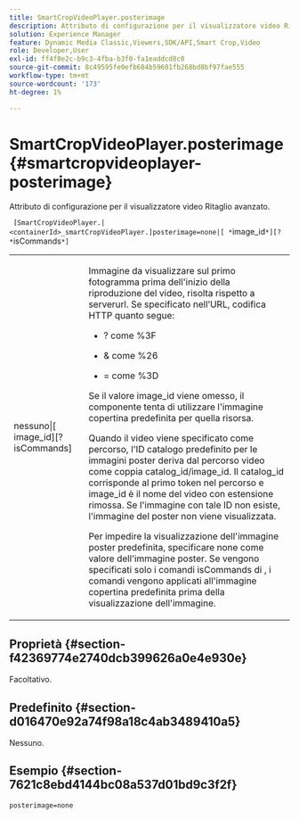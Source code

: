```yaml
---
title: SmartCropVideoPlayer.posterimage
description: Attributo di configurazione per il visualizzatore video Ritaglio avanzato.
solution: Experience Manager
feature: Dynamic Media Classic,Viewers,SDK/API,Smart Crop,Video
role: Developer,User
exl-id: ff4f8e2c-b9c3-4fba-b3f0-fa1eaddcd8c0
source-git-commit: 8c49595fe0efb684b59601fb268bd8bf97fae555
workflow-type: tm+mt
source-wordcount: '173'
ht-degree: 1%

---
```


# SmartCropVideoPlayer.posterimage{#smartcropvideoplayer-posterimage}

Attributo di configurazione per il visualizzatore video Ritaglio avanzato.

` [SmartCropVideoPlayer.|<containerId>_smartCropVideoPlayer.]posterimage=none|[ *`image_id`*][? *`isCommands`*]`

<table id="table_C616483932C2482CA9794DDD7313FD7C"> 
 <tbody> 
  <tr> 
   <td colname="col1"> <p> <span class="codeph"> nessuno|[<span class="varname"> image_id</span>][?<span class="varname"> isCommands</span>]</span> </p> </td> 
   <td colname="col2"> <p> Immagine da visualizzare sul primo fotogramma prima dell'inizio della riproduzione del video, risolta rispetto a <span class="codeph"> serverurl</span>. Se specificato nell’URL, codifica HTTP quanto segue: </p> <p> 
     <ul id="ul_B38A687CEFE64C68A0B2C227A68A458F"> 
      <li id="li_E7AE1BDAC17E49E0B7ACF89C5C0529F0"> <p> <span class="codeph">?</span> come <span class="codeph"> %3F</span> </p> </li> 
      <li id="li_391CCF067F734480B2B4AFC9760C479A"> <p> <span class="codeph"> &amp;</span> come <span class="codeph"> %26</span> </p> </li> 
      <li id="li_6824B66A55554C5A8B12874DCF5BFAEE"> <p> <span class="codeph"> =</span> come <span class="codeph"> %3D</span> </p> </li> 
     </ul> </p> <p>Se il valore <span class="codeph"><span class="varname"> image_id</span></span> viene omesso, il componente tenta di utilizzare l'immagine copertina predefinita per quella risorsa. </p> <p>Quando il video viene specificato come percorso, l'ID catalogo predefinito per le immagini poster deriva dal percorso video come coppia <span class="codeph"> catalog_id/image_id</span>. Il <span class="codeph"> catalog_id</span> corrisponde al primo token nel percorso e <span class="codeph"> image_id</span> è il nome del video con estensione rimossa. Se l'immagine con tale ID non esiste, l'immagine del poster non viene visualizzata. </p> <p>Per impedire la visualizzazione dell'immagine poster predefinita, specificare <span class="codeph"> none</span> come valore dell'immagine poster. Se vengono specificati solo i comandi isCommands<span class="codeph"><span class="varname"> di </span></span>, i comandi vengono applicati all'immagine copertina predefinita prima della visualizzazione dell'immagine. </p> </td> 
  </tr> 
 </tbody> 
</table>

## Proprietà {#section-f42369774e2740dcb399626a0e4e930e}

Facoltativo.

## Predefinito {#section-d016470e92a74f98a18c4ab3489410a5}

Nessuno.

## Esempio {#section-7621c8ebd4144bc08a537d01bd9c3f2f}

```
posterimage=none
```
